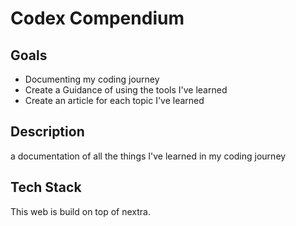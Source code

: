 # Codex Compendium

## Goals

- Documenting my coding journey
- Create a Guidance of using the tools I've learned
- Create an article for each topic I've learned

## Description

a documentation of all the things I've learned in my coding journey

## Tech Stack

This web is build on top of nextra.
